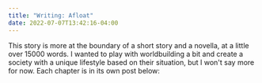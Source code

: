 ```yaml
---
title: "Writing: Afloat"
date: 2022-07-07T13:42:16-04:00
---
```


This story is more at the boundary of a short story and a novella, at a little over 15000 words. I wanted to play with worldbuilding a bit and create a society with a unique lifestyle based on their situation, but I won't say more for now. Each chapter is in its own post below:
